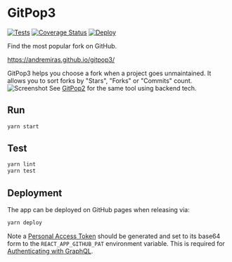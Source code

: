 # GitPop3

[![Tests](https://github.com/AndreMiras/gitpop3/workflows/Tests/badge.svg?branch=develop)](https://github.com/AndreMiras/gitpop3/actions?query=workflow%3ATests)
[![Coverage Status](https://coveralls.io/repos/github/AndreMiras/gitpop3/badge.svg?branch=develop)](https://coveralls.io/github/AndreMiras/gitpop3?branch=develop)
[![Deploy](https://github.com/AndreMiras/gitpop3/workflows/Deploy/badge.svg?branch=develop)](https://github.com/AndreMiras/gitpop3/actions?query=workflow%3ADeploy)

Find the most popular fork on GitHub.

<https://andremiras.github.io/gitpop3/>

GitPop3 helps you choose a fork when a project goes unmaintained.
It allows you to sort forks by "Stars", "Forks" or "Commits" count.
![Screenshot](https://i.imgur.com/4Ac311o.png)
See [GitPop2](https://github.com/AndreMiras/gitpop2) for the same tool using backend tech.

## Run
```sh
yarn start
```

## Test
```sh
yarn lint
yarn test
```

## Deployment
The app can be deployed on GitHub pages when releasing via:
```sh
yarn deploy
```
Note a [Personal Access Token](https://docs.github.com/en/free-pro-team@latest/github/authenticating-to-github/creating-a-personal-access-token) should be generated and set to its base64 form to the `REACT_APP_GITHUB_PAT` environment variable.
This is required for [Authenticating with GraphQL](https://docs.github.com/en/free-pro-team@latest/graphql/guides/forming-calls-with-graphql#authenticating-with-graphql).
